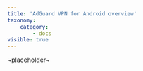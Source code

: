 ```yaml
---
title: 'AdGuard VPN for Android overview'
taxonomy:
    category:
        - docs
visible: true
---
```


~placeholder~